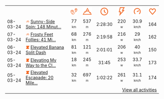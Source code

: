 <table>
    <tr>
        <th></th>
        <th></th>
        <th align="center"><img src="https://raw.githubusercontent.com/robiningelbrecht/strava-activities/master/public/distance.svg" width="30" alt="distance" title="distance"/></th>
        <th align="center"><img src="https://raw.githubusercontent.com/robiningelbrecht/strava-activities/master/public/elevation.svg" width="30" alt="elevation" title="elevation"/></th>
        <th align="center"><img src="https://raw.githubusercontent.com/robiningelbrecht/strava-activities/master/public/time.svg" width="30" alt="time" title="time"/></th>
        <th align="center"><img src="https://raw.githubusercontent.com/robiningelbrecht/strava-activities/master/public/average-watt.svg" width="30" alt="average watts" title="average watts"/></th>
        <th align="center"><img src="https://raw.githubusercontent.com/robiningelbrecht/strava-activities/master/public/average-speed.svg" width="30" alt="average speed" title="average speed"/></th>
        <th align="center"><img src="https://raw.githubusercontent.com/robiningelbrecht/strava-activities/master/public/heart-rate.svg" width="30" alt="average heart rate" title="average heart rate"/></th>
    </tr>
            <tr>
            <td>08-03-24</td>
            <td>
                <img src="https://raw.githubusercontent.com/robiningelbrecht/strava-activities/master/public/activity-ride.svg" width="12" alt="Sunny-Side Spin: 148 Minutes of Wheely Good Fun" title="Sunny-Side Spin: 148 Minutes of Wheely Good Fun"/>
<a href="https://www.strava.com/activities/10918897510" title="Kcal: 2163 | Gear: None ">Sunny-Side Spin: 148 Minut...</a>
            </td>
            <td align="center">77 <sup><sub>km</sub></sup></td>
            <td align="center">537 <sup><sub>m</sub></sup></td>
            <td align="center">2:28:30</td>
            <td align="center">220 <sup><sub>w</sub></sup></td>
            <td align="center">30.9 <sup><sub>km/h</sub></sup></td>
            <td align="center">164</td>
        </tr>
            <tr>
            <td>07-03-24</td>
            <td>
                <img src="https://raw.githubusercontent.com/robiningelbrecht/strava-activities/master/public/activity-ride.svg" width="12" alt="Frosty Feet Follies: 41 Miles of Chill and Elevation Escapades" title="Frosty Feet Follies: 41 Miles of Chill and Elevation Escapades"/>
<a href="https://www.strava.com/activities/10912170466" title="Kcal: 2012 | Gear: None ">Frosty Feet Follies: 41 Mi...</a>
            </td>
            <td align="center">68 <sup><sub>km</sub></sup></td>
            <td align="center">276 <sup><sub>m</sub></sup></td>
            <td align="center">2:19:58</td>
            <td align="center">216 <sup><sub>w</sub></sup></td>
            <td align="center">29 <sup><sub>km/h</sub></sup></td>
            <td align="center">162</td>
        </tr>
            <tr>
            <td>06-03-24</td>
            <td>
                                <img src="https://raw.githubusercontent.com/robiningelbrecht/strava-activities/master/public/activity-virtual-ride-zwift.svg" width="12" alt="Elevated Banana Split Dash" title="Elevated Banana Split Dash"/>
<a href="https://www.strava.com/activities/10903274366" title="Kcal: 1432 | Gear: None ">Elevated Banana Split Dash</a>
            </td>
            <td align="center">81 <sup><sub>km</sub></sup></td>
            <td align="center">121 <sup><sub>m</sub></sup></td>
            <td align="center">2:01:01</td>
            <td align="center">206 <sup><sub>w</sub></sup></td>
            <td align="center">40 <sup><sub>km/h</sub></sup></td>
            <td align="center">150</td>
        </tr>
            <tr>
            <td>05-03-24</td>
            <td>
                                <img src="https://raw.githubusercontent.com/robiningelbrecht/strava-activities/master/public/activity-virtual-ride-zwift.svg" width="12" alt="Elevating My Way to the Clouds on a Bicycle Made of Laughter" title="Elevating My Way to the Clouds on a Bicycle Made of Laughter"/>
<a href="https://www.strava.com/activities/10897088017" title="Kcal: 461 | Gear: None ">Elevating My Way to the Cl...</a>
            </td>
            <td align="center">18 <sup><sub>km</sub></sup></td>
            <td align="center">245 <sup><sub>m</sub></sup></td>
            <td align="center">31:45</td>
            <td align="center">253 <sup><sub>w</sub></sup></td>
            <td align="center">33.7 <sup><sub>km/h</sub></sup></td>
            <td align="center">173</td>
        </tr>
            <tr>
            <td>05-03-24</td>
            <td>
                                <img src="https://raw.githubusercontent.com/robiningelbrecht/strava-activities/master/public/activity-virtual-ride-zwift.svg" width="12" alt="Elevated Escapade: 20 Miles, 2286 Feet, and a Dash of Humidity" title="Elevated Escapade: 20 Miles, 2286 Feet, and a Dash of Humidity"/>
<a href="https://www.strava.com/activities/10896794129" title="Kcal: 932 | Gear: None ">Elevated Escapade: 20 Mile...</a>
            </td>
            <td align="center">32 <sup><sub>km</sub></sup></td>
            <td align="center">697 <sup><sub>m</sub></sup></td>
            <td align="center">1:02:22</td>
            <td align="center">261 <sup><sub>w</sub></sup></td>
            <td align="center">31.1 <sup><sub>km/h</sub></sup></td>
            <td align="center">174</td>
        </tr>
                <tr>
            <td colspan="8" align="right"><a href="https://github.com/robiningelbrecht/strava-activities#activities">View all activities</a></td>
        </tr>
    </table>
